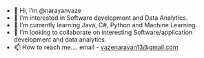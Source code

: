 - 👋 Hi, I’m @narayanvaze
- 👀 I’m interested in Software development and Data Analytics.
- 🌱 I’m currently learning Java, C#, Python and Machine Learning.
- 💞️ I’m looking to collaborate on interesting Software/application development and data analytics.
- 📫 How to reach me.... email - vazenarayan13@gmail.com

<!---
narayanvaze/narayanvaze is a ✨ special ✨ repository because its `README.md` (this file) appears on your GitHub profile.
You can click the Preview link to take a look at your changes.
--->
